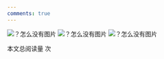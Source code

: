 ```yaml
---
comments: true
---
```



![？怎么没有图片](figures/1_页面_1.png)
![？怎么没有图片](figures/1_页面_2.png)
![？怎么没有图片](figures/1_页面_3.png)


<span id="busuanzi_container_page_pv">本文总阅读量 <span id="busuanzi_value_page_pv"></span> 次</span>
